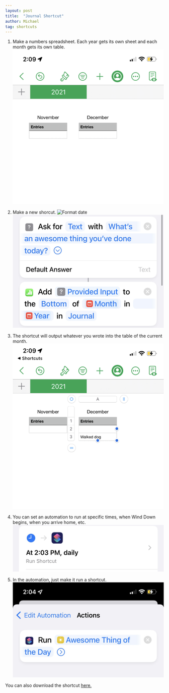```yaml
---
layout: post
title:  "Journal Shortcut"
author: Michael
tag: shortcuts
---
```

1. Make a numbers spreadsheet. Each year gets its own sheet and each month gets its own table.
![Numbers file](/assets/shortcuts/Journal/numbersfile.jpeg)

2. Make a new shorcut.
![Format date](/assets/shortcuts/Journal/formatdates.png)
![Ask for input and output to numbers](/assets/shortcuts/Journal/askthenoutput.jpeg)

3. The shortcut will output whatever you wrote into the table of the current month.
![Numbers file updated](/assets/shortcuts/Journal/numbersfileupdated.jpeg)

4. You can set an automation to run at specific times, when Wind Down begins, when you arrive home, etc.
![Automation](/assets/shortcuts/Journal/automation.jpeg)

4. In the automation, just make it run a shortcut.
![Run shortcut](/assets/shortcuts/Journal/runshortcut.jpeg)

You can also download the shortcut [here.](https://www.icloud.com/shortcuts/8fcb3f11dc164e70815e80b646c485f7)
